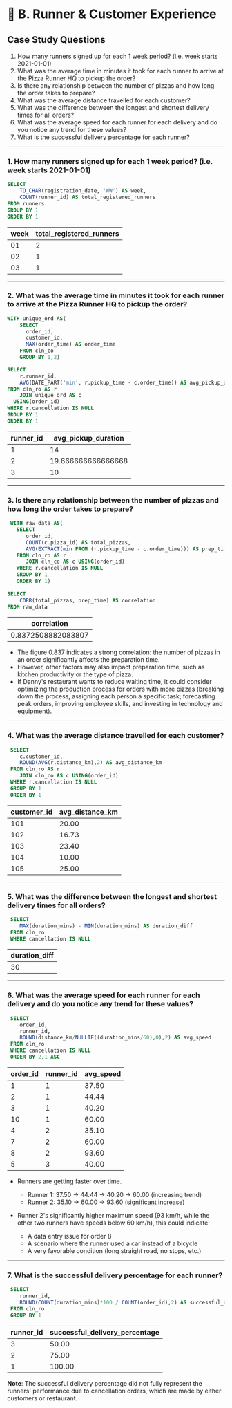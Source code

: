 # 🏃 B. Runner & Customer Experience

## Case Study Questions

1. How many runners signed up for each 1 week period? (i.e. week starts 2021-01-01)
2. What was the average time in minutes it took for each runner to arrive at the Pizza Runner HQ to pickup the order?
3. Is there any relationship between the number of pizzas and how long the order takes to prepare?
4. What was the average distance travelled for each customer?
5. What was the difference between the longest and shortest delivery times for all orders?
6. What was the average speed for each runner for each delivery and do you notice any trend for these values?
7. What is the successful delivery percentage for each runner?

---
###  1. How many runners signed up for each 1 week period? (i.e. week starts 2021-01-01)
```SQL
SELECT
    TO_CHAR(registration_date, 'WW') AS week,
    COUNT(runner_id) AS total_registered_runners
FROM runners
GROUP BY 1
ORDER BY 1
```
| week | total_registered_runners |
| ---- | ------------------------ |
| 01   | 2                        |
| 02   | 1                        |
| 03   | 1                        |

---
###  2. What was the average time in minutes it took for each runner to arrive at the Pizza Runner HQ to pickup the order?
```SQL
WITH unique_ord AS(
	SELECT
      order_id,
      customer_id,
      MAX(order_time) AS order_time
	FROM cln_co
	GROUP BY 1,2)

SELECT
    r.runner_id,
    AVG(DATE_PART('min', r.pickup_time - c.order_time)) AS avg_pickup_duration    
FROM cln_ro AS r 
	JOIN unique_ord AS c 
  USING(order_id)
WHERE r.cancellation IS NULL
GROUP BY 1
ORDER BY 1
```
| runner_id | avg_pickup_duration |
| --------- | ------------------- |
| 1         | 14                  |
| 2         | 19.666666666666668  |
| 3         | 10                  |

---
###  3. Is there any relationship between the number of pizzas and how long the order takes to prepare?
```SQL
 WITH raw_data AS(    
   SELECT
      order_id,
      COUNT(c.pizza_id) AS total_pizzas,
      AVG(EXTRACT(min FROM (r.pickup_time - c.order_time))) AS prep_time
   FROM cln_ro AS r 
      JOIN cln_co AS c USING(order_id)
   WHERE r.cancellation IS NULL
   GROUP BY 1
   ORDER BY 1)
 
SELECT 
    CORR(total_pizzas, prep_time) AS correlation
FROM raw_data
```
| correlation        |
| ------------------ |
| 0.8372508882083807 |

- The figure 0.837 indicates a strong correlation: the number of pizzas in an order significantly affects the preparation time.
- However, other factors may also impact preparation time, such as kitchen productivity or the type of pizza.
- If Danny's restaurant wants to reduce waiting time, it could consider optimizing the production process for orders with more pizzas (breaking down the process, assigning each person a specific task; forecasting peak orders, improving employee skills, and investing in technology and equipment).

---
###  4. What was the average distance travelled for each customer?
```SQL
 SELECT
    c.customer_id,
    ROUND(AVG(r.distance_km),2) AS avg_distance_km
 FROM cln_ro AS r 
    JOIN cln_co AS c USING(order_id)
 WHERE r.cancellation IS NULL
 GROUP BY 1
 ORDER BY 1
```
| customer_id | avg_distance_km |
| ----------- | --------------- |
| 101         | 20.00           |
| 102         | 16.73           |
| 103         | 23.40           |
| 104         | 10.00           |
| 105         | 25.00           |
---
###  5. What was the difference between the longest and shortest delivery times for all orders?
```SQL
 SELECT
	MAX(duration_mins) - MIN(duration_mins) AS duration_diff
 FROM cln_ro 
 WHERE cancellation IS NULL
```
| duration_diff |
| ------------- |
| 30            |

---
###  6. What was the average speed for each runner for each delivery and do you notice any trend for these values?
```SQL
 SELECT
    order_id,
    runner_id,
    ROUND(distance_km/NULLIF((duration_mins/60),0),2) AS avg_speed
 FROM cln_ro 
 WHERE cancellation IS NULL
 ORDER BY 2,1 ASC
```
| order_id | runner_id | avg_speed |
| -------- | --------- | --------- |
| 1        | 1         | 37.50     |
| 2        | 1         | 44.44     |
| 3        | 1         | 40.20     |
| 10       | 1         | 60.00     |
| 4        | 2         | 35.10     |
| 7        | 2         | 60.00     |
| 8        | 2         | 93.60     |
| 5        | 3         | 40.00     |

- Runners are getting faster over time.
  - Runner 1: 37.50 → 44.44 → 40.20 → 60.00 (increasing trend)
  - Runner 2: 35.10 → 60.00 → 93.60 (significant increase)

- Runner 2's significantly higher maximum speed (93 km/h, while the other two runners have speeds below 60 km/h), this could indicate:
  - A data entry issue for order 8
  - A scenario where the runner used a car instead of a bicycle
  - A very favorable condition (long straight road, no stops, etc.)
    
---
###  7. What is the successful delivery percentage for each runner?
```SQL
 SELECT
    runner_id,
    ROUND(COUNT(duration_mins)*100 / COUNT(order_id),2) AS successful_delivery_percentage
 FROM cln_ro 
 GROUP BY 1
```
| runner_id | successful_delivery_percentage |
| --------- | ------------------------------ |
| 3         | 50.00                          |
| 2         | 75.00                          |
| 1         | 100.00                         |

**Note**: The successful delivery percentage did not fully represent the runners' performance due to cancellation orders, which are made by either customers or restaurant.
